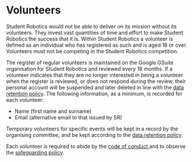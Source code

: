 # Volunteers

Student Robotics would not be able to deliver on its mission without its volunteers. They invest vast quantities of time and effort to make Student Robotics the success that it is. Within Student Robotics a volunteer is defined as an individual who has registered as such and is aged 18 or over. Volunteers must not be competing in the Student Robotics competition. 

The register of regular volunteers is maintained on the Google GSuite organisation for Student Robotics and reviewed every 18 months. If a volunteer indicates that they are no longer interested in being a volunteer when the register is reviewed, or does not respond during the review, their personal account will be suspended and later deleted in line with the [data retention policy](data_retention.md). The following information, as a minimum, is recorded for each volunteer:

* Name \(first name and surname\)
* Email \(alternative email to that issued by SR\)

Temporary volunteers for specific events will be kept in a record by the organising committee, and be kept according to the [data retention policy](data_retention.md).

Each volunteer is required to abide by the  [code of conduct ](code-of-conduct.md) and to observe the  [safeguarding policy](safeguarding.md). 

